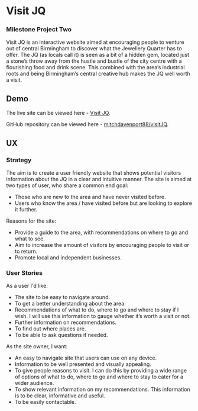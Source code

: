 # Visit JQ

### Milestone Project Two

Visit JQ is an interactive website aimed at encouraging people to venture out of central Birmingham to discover what the Jewellery Quarter has to offer. The JQ (as locals call it) is seen as a bit of a hidden gem, located just a stone’s throw away from the hustle and bustle of the city centre with a flourishing food and drink scene. This combined with the area’s industrial roots and being Birmingham’s central creative hub makes the JQ well worth a visit.

## Demo

The live site can be viewed here - [Visit JQ](). <!-- add link when deployed -->

GitHub repository can be viewed here - [mitchdavenport88/visitJQ](https://github.com/mitchdavenport88/visitJQ).

<!-- add amiresponsive screenshot -->

## UX

### Strategy
The aim is to create a user friendly website that shows potential visitors information about the JQ in a clear and intuitive manner. The site is aimed at two types of user, who share a common end goal:
* Those who are new to the area and have never visited before.
* Users who know the area / have visited before but are looking to explore it further.

Reasons for the site:
* Provide a guide to the area, with recommendations on where to go and what to see.
* Aim to increase the amount of visitors by encouraging people to visit or to return.
* Promote local and independent businesses.

### User Stories
As a user I'd like:
* The site to be easy to navigate around. 
* To get a better understanding about the area.
* Recommendations of what to do, where to go and where to stay if I wish. I will use this information to gauge whether it’s worth a visit or not.
* Further information on recommendations.
* To find out where places are.
* To be able to ask questions if needed.

As the site owner, I want:
* An easy to navigate site that users can use on any device.
* Information to be well presented and visually appealing.
* To give people reasons to visit. I can do this by providing a wide range of options of what to do, where to go and where to stay to cater for a wider audience.
* To show relevant information on my recommendations. This information is to be clear, informative and useful.
* To be easily contactable.